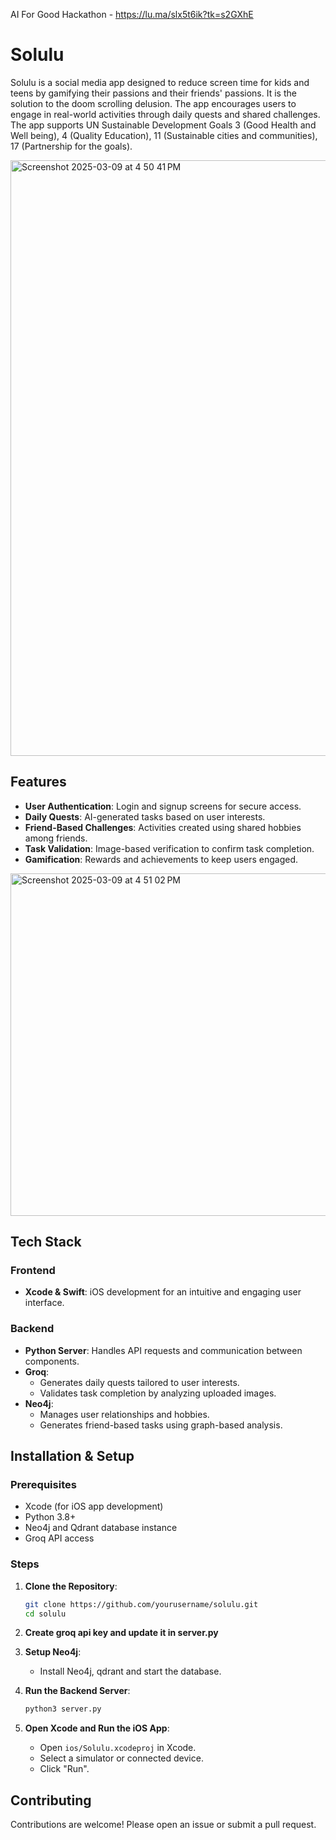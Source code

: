 AI For Good Hackathon - https://lu.ma/slx5t6ik?tk=s2GXhE

# Solulu

Solulu is a social media app designed to reduce screen time for kids and teens by gamifying their passions and their friends' passions. It is the solution to the doom scrolling delusion. The app encourages users to engage in real-world activities through daily quests and shared challenges. 
The app supports UN Sustainable Development Goals 3 (Good Health and Well being), 4 (Quality Education), 11 (Sustainable cities and communities), 17 (Partnership for the goals).

<img width="953" alt="Screenshot 2025-03-09 at 4 50 41 PM" src="https://github.com/user-attachments/assets/c697e8cd-1d7e-4464-9610-e587e1447b12" />

## Features
- **User Authentication**: Login and signup screens for secure access.
- **Daily Quests**: AI-generated tasks based on user interests.
- **Friend-Based Challenges**: Activities created using shared hobbies among friends.
- **Task Validation**: Image-based verification to confirm task completion.
- **Gamification**: Rewards and achievements to keep users engaged.
  
<img width="548" alt="Screenshot 2025-03-09 at 4 51 02 PM" src="https://github.com/user-attachments/assets/9690bd4b-1206-4cee-834c-a619dbbe4b78" />

## Tech Stack
### Frontend
- **Xcode & Swift**: iOS development for an intuitive and engaging user interface.

### Backend
- **Python Server**: Handles API requests and communication between components.
- **Groq**:
  - Generates daily quests tailored to user interests.
  - Validates task completion by analyzing uploaded images.
- **Neo4j**:
  - Manages user relationships and hobbies.
  - Generates friend-based tasks using graph-based analysis.

## Installation & Setup
### Prerequisites
- Xcode (for iOS app development)
- Python 3.8+
- Neo4j and Qdrant database instance
- Groq API access


### Steps


1. **Clone the Repository**:
   ```sh
   git clone https://github.com/yourusername/solulu.git
   cd solulu
   ```
2. **Create groq api key and update it in server.py**
   
3. **Setup Neo4j**:
   - Install Neo4j, qdrant and start the database.

4. **Run the Backend Server**:
   ```sh
   python3 server.py
   ```

5. **Open Xcode and Run the iOS App**:
   - Open `ios/Solulu.xcodeproj` in Xcode.
   - Select a simulator or connected device.
   - Click "Run".

## Contributing
Contributions are welcome! Please open an issue or submit a pull request.




